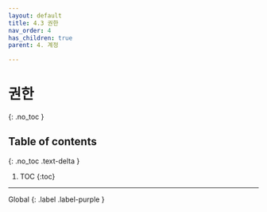 ```yaml
---
layout: default
title: 4.3 권한
nav_order: 4
has_children: true
parent: 4. 계정

---
```


# 권한
{: .no_toc }

## Table of contents
{: .no_toc .text-delta }

1. TOC
{:toc}

---
<div class="code-example" markdown="1">
Global
{: .label .label-purple }
</div>